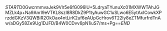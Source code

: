 $START$D0GwcrmmvaJek9Vlr5e6fG096lU+5LdryaTYunuXc01MXWWTAhJGMZLk4p+Na9Anrl9eVTKL8szI8R8DkZ9P1tyAuwGC1uSLwo6E5ytAxICowkXPrzddGKzV3QWBiR2OkOax4ntLirK2uf6eAUpGcHrov6T22Iy8eZTMfurfrdTnAw/aDGy58Ze9Ug1DJFD/B4W0CDvv6pN1iuS7/ms+Pg==$END$